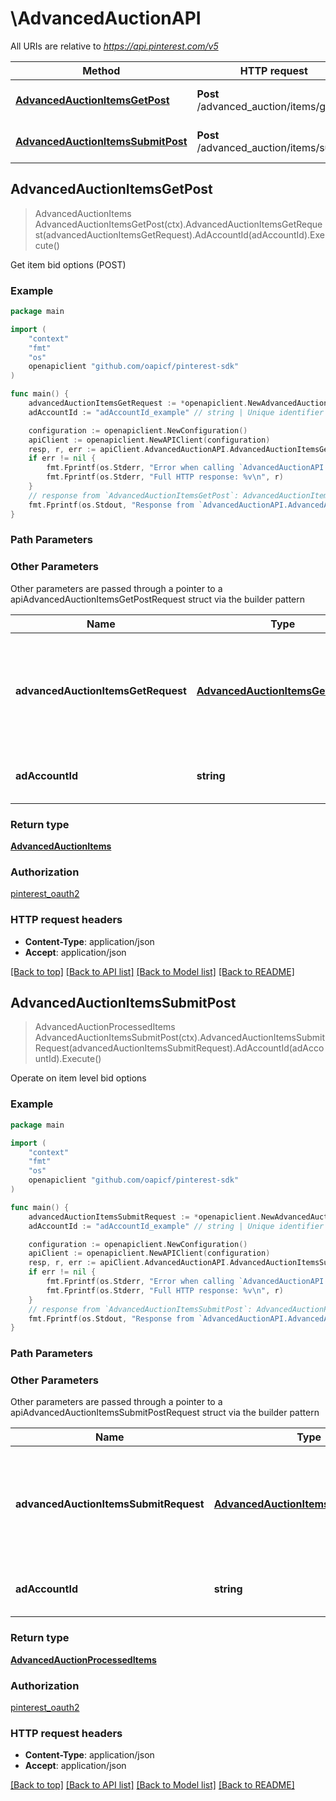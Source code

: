 # \AdvancedAuctionAPI

All URIs are relative to *https://api.pinterest.com/v5*

Method | HTTP request | Description
------------- | ------------- | -------------
[**AdvancedAuctionItemsGetPost**](AdvancedAuctionAPI.md#AdvancedAuctionItemsGetPost) | **Post** /advanced_auction/items/get | Get item bid options (POST)
[**AdvancedAuctionItemsSubmitPost**](AdvancedAuctionAPI.md#AdvancedAuctionItemsSubmitPost) | **Post** /advanced_auction/items/submit | Operate on item level bid options



## AdvancedAuctionItemsGetPost

> AdvancedAuctionItems AdvancedAuctionItemsGetPost(ctx).AdvancedAuctionItemsGetRequest(advancedAuctionItemsGetRequest).AdAccountId(adAccountId).Execute()

Get item bid options (POST)



### Example

```go
package main

import (
	"context"
	"fmt"
	"os"
	openapiclient "github.com/oapicf/pinterest-sdk"
)

func main() {
	advancedAuctionItemsGetRequest := *openapiclient.NewAdvancedAuctionItemsGetRequest("2680059592705", []openapiclient.AdvancedAuctionItemsGetRecord{*openapiclient.NewAdvancedAuctionItemsGetRecord("DS0294-M", openapiclient.Country("AD"), openapiclient.Language("AM"))}) // AdvancedAuctionItemsGetRequest | Request object used to get bid options values for a batch of retail catalog items
	adAccountId := "adAccountId_example" // string | Unique identifier of an ad account. (optional)

	configuration := openapiclient.NewConfiguration()
	apiClient := openapiclient.NewAPIClient(configuration)
	resp, r, err := apiClient.AdvancedAuctionAPI.AdvancedAuctionItemsGetPost(context.Background()).AdvancedAuctionItemsGetRequest(advancedAuctionItemsGetRequest).AdAccountId(adAccountId).Execute()
	if err != nil {
		fmt.Fprintf(os.Stderr, "Error when calling `AdvancedAuctionAPI.AdvancedAuctionItemsGetPost``: %v\n", err)
		fmt.Fprintf(os.Stderr, "Full HTTP response: %v\n", r)
	}
	// response from `AdvancedAuctionItemsGetPost`: AdvancedAuctionItems
	fmt.Fprintf(os.Stdout, "Response from `AdvancedAuctionAPI.AdvancedAuctionItemsGetPost`: %v\n", resp)
}
```

### Path Parameters



### Other Parameters

Other parameters are passed through a pointer to a apiAdvancedAuctionItemsGetPostRequest struct via the builder pattern


Name | Type | Description  | Notes
------------- | ------------- | ------------- | -------------
 **advancedAuctionItemsGetRequest** | [**AdvancedAuctionItemsGetRequest**](AdvancedAuctionItemsGetRequest.md) | Request object used to get bid options values for a batch of retail catalog items | 
 **adAccountId** | **string** | Unique identifier of an ad account. | 

### Return type

[**AdvancedAuctionItems**](AdvancedAuctionItems.md)

### Authorization

[pinterest_oauth2](../README.md#pinterest_oauth2)

### HTTP request headers

- **Content-Type**: application/json
- **Accept**: application/json

[[Back to top]](#) [[Back to API list]](../README.md#documentation-for-api-endpoints)
[[Back to Model list]](../README.md#documentation-for-models)
[[Back to README]](../README.md)


## AdvancedAuctionItemsSubmitPost

> AdvancedAuctionProcessedItems AdvancedAuctionItemsSubmitPost(ctx).AdvancedAuctionItemsSubmitRequest(advancedAuctionItemsSubmitRequest).AdAccountId(adAccountId).Execute()

Operate on item level bid options



### Example

```go
package main

import (
	"context"
	"fmt"
	"os"
	openapiclient "github.com/oapicf/pinterest-sdk"
)

func main() {
	advancedAuctionItemsSubmitRequest := *openapiclient.NewAdvancedAuctionItemsSubmitRequest("2680059592705", []openapiclient.AdvancedAuctionItemsSubmitRecord{openapiclient.AdvancedAuctionItemsSubmitRecord{AdvancedAuctionItemsSubmitDeleteRecord: openapiclient.NewAdvancedAuctionItemsSubmitDeleteRecord("DS0294-M", openapiclient.Country("AD"), openapiclient.Language("AM"))}}) // AdvancedAuctionItemsSubmitRequest | Request object used to upsert or delete bid options for a batch of retail catalog items
	adAccountId := "adAccountId_example" // string | Unique identifier of an ad account. (optional)

	configuration := openapiclient.NewConfiguration()
	apiClient := openapiclient.NewAPIClient(configuration)
	resp, r, err := apiClient.AdvancedAuctionAPI.AdvancedAuctionItemsSubmitPost(context.Background()).AdvancedAuctionItemsSubmitRequest(advancedAuctionItemsSubmitRequest).AdAccountId(adAccountId).Execute()
	if err != nil {
		fmt.Fprintf(os.Stderr, "Error when calling `AdvancedAuctionAPI.AdvancedAuctionItemsSubmitPost``: %v\n", err)
		fmt.Fprintf(os.Stderr, "Full HTTP response: %v\n", r)
	}
	// response from `AdvancedAuctionItemsSubmitPost`: AdvancedAuctionProcessedItems
	fmt.Fprintf(os.Stdout, "Response from `AdvancedAuctionAPI.AdvancedAuctionItemsSubmitPost`: %v\n", resp)
}
```

### Path Parameters



### Other Parameters

Other parameters are passed through a pointer to a apiAdvancedAuctionItemsSubmitPostRequest struct via the builder pattern


Name | Type | Description  | Notes
------------- | ------------- | ------------- | -------------
 **advancedAuctionItemsSubmitRequest** | [**AdvancedAuctionItemsSubmitRequest**](AdvancedAuctionItemsSubmitRequest.md) | Request object used to upsert or delete bid options for a batch of retail catalog items | 
 **adAccountId** | **string** | Unique identifier of an ad account. | 

### Return type

[**AdvancedAuctionProcessedItems**](AdvancedAuctionProcessedItems.md)

### Authorization

[pinterest_oauth2](../README.md#pinterest_oauth2)

### HTTP request headers

- **Content-Type**: application/json
- **Accept**: application/json

[[Back to top]](#) [[Back to API list]](../README.md#documentation-for-api-endpoints)
[[Back to Model list]](../README.md#documentation-for-models)
[[Back to README]](../README.md)

